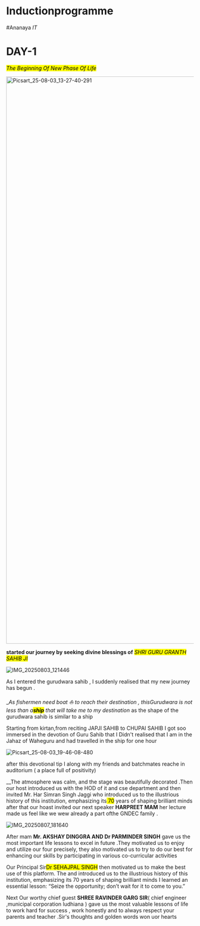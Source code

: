 # Inductionprogramme

#Ananaya *IT*

# DAY-1

<mark>_The Beginning Of New Phase Of Life_</mark>




<img width="1080" height="1522" alt="Picsart_25-08-03_13-27-40-291" src="https://github.com/user-attachments/assets/7bb39958-43ac-4547-8f5b-15d53a3db38f" />




__started our journey by seeking divine blessings of__ <mark>_SHRI GURU GRANTH SAHIB JI_</mark>


![IMG_20250803_121446](https://github.com/user-attachments/assets/cfd8608c-73f7-48c5-908c-93d5e9907805)


As I entered the gurudwara sahib , I suddenly realised that my new journey has begun .

__As fishermen need boat ⛵ to reach their destination , thisGurudwara is not less than a<mark>**ship**</mark> that will take me to my destination_
as the shape of the gurudwara sahib is similar to a ship 

Starting from kirtan,from reciting  JAPJI SAHIB to CHUPAI SAHIB I got soo immersed in the devotion of Guru Sahib that I Didn't realised that I am in the Jahaz of Waheguru and had travelled in the ship for one hour 




![Picsart_25-08-03_19-46-08-480](https://github.com/user-attachments/assets/16f9351b-2dfd-4929-a490-01cadcb62120)


after this devotional tip I along with my friends and batchmates reache in auditorium ( a place full of positivity)

__The atmosphere was calm, and the stage was beautifully decorated .Then our host introduced us with the HOD of it and cse department and then invited Mr. Har Simran Singh Jaggi who introduced us to the illustrious history of this institution, emphasizing its<mark> 70</mark> years of shaping brilliant minds after that our hoast invited our next speaker __HARPREET MAM__ her lecture made us feel like we wew already a part ofthe GNDEC family .

![IMG_20250807_181640](https://github.com/user-attachments/assets/7a65fcb7-bf8f-4442-97d1-f96190bea7c6)




After mam __Mr. AKSHAY DINGGRA AND Dr PARMINDER SINGH__ gave us the most important life  lessons  to excel in future .They motivated us to enjoy and utilize our four precisely, they also motivated us to try to do our best for enhancing our skills by participating in various co-curricular activities 


Our Principal Sir<mark>Dr SEHAJPAL SINGH</mark> then motivated us to make the best use of this platform. The and  introduced us to the illustrious history of this institution, emphasizing its 70 years of shaping brilliant minds
I learned an essential lesson: “Seize the opportunity; don’t wait for it to come to you.”

Next Our worthy chief guest __SHREE RAVINDER GARG SIR__( chief engineer ,municipal corporation ludhiana ) gave us the most valuable  lessons of life to work hard for success , work honestly and to always respect your parents and teacher .Sir's thoughts and golden words won uor hearts  






